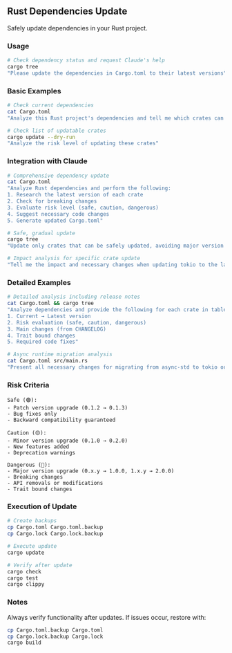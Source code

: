 ## Rust Dependencies Update

Safely update dependencies in your Rust project.

### Usage

```bash
# Check dependency status and request Claude's help
cargo tree
"Please update the dependencies in Cargo.toml to their latest versions"
```

### Basic Examples

```bash
# Check current dependencies
cat Cargo.toml
"Analyze this Rust project's dependencies and tell me which crates can be updated"

# Check list of updatable crates
cargo update --dry-run
"Analyze the risk level of updating these crates"
```

### Integration with Claude

```bash
# Comprehensive dependency update
cat Cargo.toml
"Analyze Rust dependencies and perform the following:
1. Research the latest version of each crate
2. Check for breaking changes
3. Evaluate risk level (safe, caution, dangerous)
4. Suggest necessary code changes
5. Generate updated Cargo.toml"

# Safe, gradual update
cargo tree
"Update only crates that can be safely updated, avoiding major version upgrades"

# Impact analysis for specific crate update
"Tell me the impact and necessary changes when updating tokio to the latest version"
```

### Detailed Examples

```bash
# Detailed analysis including release notes
cat Cargo.toml && cargo tree
"Analyze dependencies and provide the following for each crate in table format:
1. Current → Latest version
2. Risk evaluation (safe, caution, dangerous)
3. Main changes (from CHANGELOG)
4. Trait bound changes
5. Required code fixes"

# Async runtime migration analysis
cat Cargo.toml src/main.rs
"Present all necessary changes for migrating from async-std to tokio or upgrading tokio to a new major version"
```

### Risk Criteria

```
Safe (🟢):
- Patch version upgrade (0.1.2 → 0.1.3)
- Bug fixes only
- Backward compatibility guaranteed

Caution (🟡):
- Minor version upgrade (0.1.0 → 0.2.0)
- New features added
- Deprecation warnings

Dangerous (🔴):
- Major version upgrade (0.x.y → 1.0.0, 1.x.y → 2.0.0)
- Breaking changes
- API removals or modifications
- Trait bound changes
```

### Execution of Update

```bash
# Create backups
cp Cargo.toml Cargo.toml.backup
cp Cargo.lock Cargo.lock.backup

# Execute update
cargo update

# Verify after update
cargo check
cargo test
cargo clippy
```

### Notes

Always verify functionality after updates. If issues occur, restore with:

```bash
cp Cargo.toml.backup Cargo.toml
cp Cargo.lock.backup Cargo.lock
cargo build
```